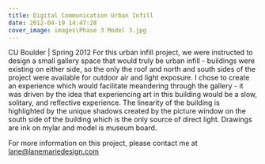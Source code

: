 ```yaml
---
title: Digital Communication Urban Infill
date: 2012-04-19 14:47:28
cover_image: images\Phase 3 Model 3.jpg
---
```

CU Boulder | Spring 2012
For this urban infill project, we were instructed to design a small gallery space that would truly be urban infill - buildings were existing on either side, so the only the roof and north and south sides of the project were available for outdoor air and light exposure. I chose to create an experience which would facilitate meandering through the gallery - it was driven by the idea that experiencing art in this building would be a slow, solitary, and reflective experience. The linearity of the building is highlighted by the unique shadows created by the picture window on the south side of the building which is the only source of direct light. Drawings are ink on mylar and model is museum board.

For more information on this project, please contact me at lane@lanemariedesign.com
